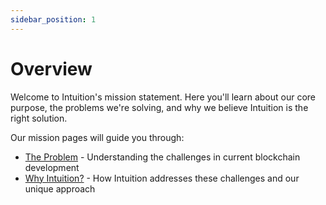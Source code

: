 ```yaml
---
sidebar_position: 1
---
```


# Overview

Welcome to Intuition's mission statement. Here you'll learn about our core purpose, the problems we're solving, and why we believe Intuition is the right solution.

Our mission pages will guide you through:

- [The Problem](./vision) - Understanding the challenges in current blockchain development
- [Why Intuition?](./why-intuition) - How Intuition addresses these challenges and our unique approach 